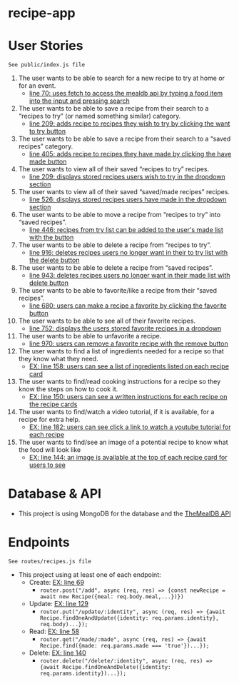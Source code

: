# recipe-app

# User Stories
    See public/index.js file
1. The user wants to be able to search for a new recipe to try at home or for
   an event.
   - [line 70: uses fetch to access the mealdb api by typing a food item into the input and pressing search](https://github.com/maggiemcc/recipe-app/blob/master/public/index.js)
2. The user wants to be able to save a recipe from their search to a “recipes
   to try” (or named something similar) category.
    - [line 209: adds recipe to recipes they wish to try by clicking the want to try button](https://github.com/maggiemcc/recipe-app/blob/master/public/index.js)
3. The user wants to be able to save a recipe from their search to a “saved
   recipes” category.
    - [line 405: adds recipe to recipes they have made by clicking the have made button](https://github.com/maggiemcc/recipe-app/blob/master/public/index.js)
4. The user wants to view all of their saved “recipes to try” recipes.
    - [line 209: displays stored recipes users wish to try in the dropdown section](https://github.com/maggiemcc/recipe-app/blob/master/public/index.js)
5. The user wants to view all of their saved “saved/made recipes” recipes.
    - [line 526: displays stored recipes users have made in the dropdown section](https://github.com/maggiemcc/recipe-app/blob/master/public/index.js)
6. The user wants to be able to move a recipe from “recipes to try” into
   “saved recipes”.
    - [line 446: recipes from try list can be added to the user's made list with the button](https://github.com/maggiemcc/recipe-app/blob/master/public/index.js)
7. The user wants to be able to delete a recipe from “recipes to try”.
    - [line 916: deletes recipes users no longer want in their to try list with the delete button](https://github.com/maggiemcc/recipe-app/blob/master/public/index.js)
8. The user wants to be able to delete a recipe from “saved recipes”.
    - [line 943: deletes recipes users no longer want in their made list with delete button](https://github.com/maggiemcc/recipe-app/blob/master/public/index.js)
9. The user wants to be able to favorite/like a recipe from their “saved
   recipes”.
    - [line 680: users can make a recipe a favorite by clicking the favorite button](https://github.com/maggiemcc/recipe-app/blob/master/public/index.js)
10. The user wants to be able to see all of their favorite recipes.
    - [line 752: displays the users stored favorite recipes in a dropdown](https://github.com/maggiemcc/recipe-app/blob/master/public/index.js)
11. The user wants to be able to unfavorite a recipe.
    - [line 970: users can remove a favorite recipe with the remove button](https://github.com/maggiemcc/recipe-app/blob/master/public/index.js)
12. The user wants to find a list of ingredients needed for a recipe so that they
    know what they need.
    - [EX: line 158: users can see a list of ingredients listed on each recipe card](https://github.com/maggiemcc/recipe-app/blob/master/public/index.js)
13. The user wants to find/read cooking instructions for a recipe so they know
    the steps on how to cook it.
    - [EX: line 150: users can see a written instructions for each recipe on the recipe cards](https://github.com/maggiemcc/recipe-app/blob/master/public/index.js)
14. The user wants to find/watch a video tutorial, if it is available, for a recipe
    for extra help.
    - [EX: line 182: users can see click a link to watch a youtube tutorial for each recipe](https://github.com/maggiemcc/recipe-app/blob/master/public/index.js)
15. The user wants to find/see an image of a potential recipe to know what
    the food will look like
    - [EX: line 144: an image is available at the top of each recipe card for users to see](https://github.com/maggiemcc/recipe-app/blob/master/public/index.js)

# Database & API
- This project is using MongoDB for the database and the [TheMealDB API](https://www.themealdb.com/)

# Endpoints
    See routes/recipes.js file
- This project using at least one of each endpoint:
    - Create: [EX: line 69](https://github.com/maggiemcc/recipe-app/blob/master/routes/recipes.js)
        - ```router.post("/add", async (req, res) => {const newRecipe = await new Recipe({meal: req.body.meal,...})})```
    - Update: [EX: line 129](https://github.com/maggiemcc/recipe-app/blob/master/routes/recipes.js)
        - ```router.put("/update/:identity", async (req, res) => {await Recipe.findOneAndUpdate({identity: req.params.identity}, req.body)...});```
    - Read: [EX: line 58](https://github.com/maggiemcc/recipe-app/blob/master/routes/recipes.js)
        - ```router.get("/made/:made", async (req, res) => {await Recipe.find({made: req.params.made === 'true'})...});```
    - Delete: [EX: line 140](https://github.com/maggiemcc/recipe-app/blob/master/routes/recipes.js)
        - ```router.delete("/delete/:identity", async (req, res) => {await Recipe.findOneAndDelete({identity: req.params.identity})...});```